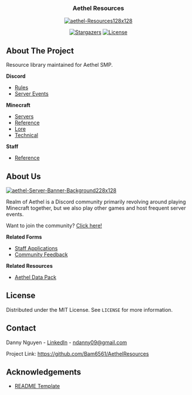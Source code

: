 <div align="center">
  <h3>Aethel Resources</h3>
  <a href="https://github.com/Bam6561/AethelResources">
    <img src="https://i.ibb.co/Pwb1d6C/aethel-Resources128x128.png" alt="aethel-Resources128x128">
  </a>
  
  [![Stargazers][stars-shield]][stars-url] [![License][license-shield]][license-url]

</div>

## About The Project

Resource library maintained for Aethel SMP.

**Discord**
- [Rules](https://github.com/Bam6561/AethelResources/blob/main/Documents/Discord/aethelRules.pdf)
- [Server Events](https://github.com/Bam6561/AethelResources/blob/main/Documents/Discord/aethelServerEvents.pdf)

**Minecraft**
- [Servers](https://github.com/Bam6561/AethelResources/blob/main/Documents/Minecraft/aethelMinecraftServers.pdf)
- [Reference](https://github.com/Bam6561/AethelResources/blob/main/Documents/Minecraft/aethelMinecraftReference.pdf)
- [Lore](https://github.com/Bam6561/AethelResources/blob/main/Documents/Minecraft/aethelLore.pdf)
- [Technical](https://github.com/Bam6561/AethelResources/blob/main/Documents/Minecraft/aethelMinecraftTechnical.pdf)

**Staff**
- [Reference](https://github.com/Bam6561/AethelResources/blob/main/Documents/Staff/aethelStaffReference.pdf)

## About Us

<a href="https://discord.gg/FzeC4aC6Tg">
  <img src="https://i.ibb.co/HtpW9g1/aethel-Server-Banner-Background228x128.jpg" alt="aethel-Server-Banner-Background228x128">
</a>

Realm of Aethel is a Discord community primarily revolving around playing Minecraft together, but we also play other games and host frequent server events.

Want to join the community? [Click here!](https://discord.gg/FzeC4aC6Tg)

**Related Forms**
- [Staff Applications](https://forms.gle/bTF5CqPtEsrutmXD6)
- [Community Feedback](https://forms.gle/s3iRyqfKTv6vi4Hq7)

**Related Resources** 
- [Aethel Data Pack](https://github.com/Bam6561/AethelDataPack)

## License

Distributed under the MIT License. See `LICENSE` for more information.

## Contact

Danny Nguyen - [LinkedIn](https://www.linkedin.com/in/ndanny09/) - ndanny09@gmail.com

Project Link: https://github.com/Bam6561/AethelResources

## Acknowledgements

- [README Template](https://github.com/othneildrew/Best-README-Template#prerequisites)

[stars-shield]: https://img.shields.io/github/stars/Bam6561/AethelResources

[stars-url]: https://github.com/Bam6561/AethelResources/stargazers

[license-shield]: https://img.shields.io/github/license/Bam6561/AethelResources

[license-url]: https://github.com/Bam6561/AethelResources/blob/main/LICENSE
